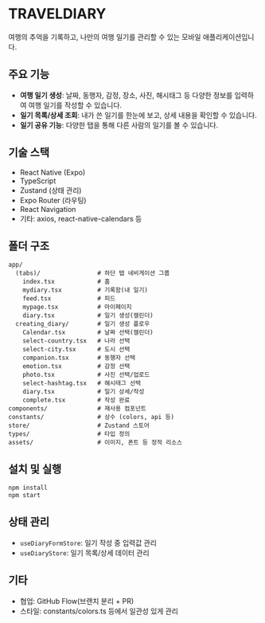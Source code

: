 # TRAVELDIARY

여행의 추억을 기록하고, 나만의 여행 일기를 관리할 수 있는 모바일 애플리케이션입니다.

## 주요 기능

- **여행 일기 생성**: 날짜, 동행자, 감정, 장소, 사진, 해시태그 등 다양한 정보를 입력하여 여행 일기를 작성할 수 있습니다.
- **일기 목록/상세 조회**: 내가 쓴 일기를 한눈에 보고, 상세 내용을 확인할 수 있습니다.
- **일기 공유 기능**: 다양한 탭을 통해 다른 사람의 일기를 볼 수 있습니다.

## 기술 스택

- React Native (Expo)
- TypeScript
- Zustand (상태 관리)
- Expo Router (라우팅)
- React Navigation
- 기타: axios, react-native-calendars 등

## 폴더 구조

```
app/
  (tabs)/                # 하단 탭 네비게이션 그룹
    index.tsx            # 홈
    mydiary.tsx          # 기록함(내 일기)
    feed.tsx             # 피드
    mypage.tsx           # 마이페이지
    diary.tsx            # 일기 생성(캘린더)
  creating_diary/        # 일기 생성 플로우
    Calendar.tsx         # 날짜 선택(캘린더)
    select-country.tsx   # 나라 선택
    select-city.tsx      # 도시 선택
    companion.tsx        # 동행자 선택
    emotion.tsx          # 감정 선택
    photo.tsx            # 사진 선택/업로드
    select-hashtag.tsx   # 해시태그 선택
    diary.tsx            # 일기 상세/작성
    complete.tsx         # 작성 완료
components/              # 재사용 컴포넌트
constants/               # 상수 (colors, api 등)
store/                   # Zustand 스토어
types/                   # 타입 정의
assets/                  # 이미지, 폰트 등 정적 리소스
```

## 설치 및 실행

```bash
npm install
npm start
```

## 상태 관리

- `useDiaryFormStore`: 일기 작성 중 입력값 관리
- `useDiaryStore`: 일기 목록/상세 데이터 관리

## 기타

- 협업: GitHub Flow(브랜치 분리 + PR)
- 스타일: constants/colors.ts 등에서 일관성 있게 관리
